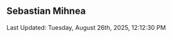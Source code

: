 <h2>Sebastian Mihnea</h2>

<!--RECENT_ACTIVITY:start-->
<!--RECENT_ACTIVITY:end-->
<!--RECENT_ACTIVITY:last_update-->
Last Updated: Tuesday, August 26th, 2025, 12:12:30 PM
<!--RECENT_ACTIVITY:last_update_end-->

<!---LOL-STATS-START-HERE--->
<!---LOL-STATS-END-HERE--->
